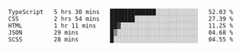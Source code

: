 <!--START_SECTION:waka-->

```text
TypeScript   5 hrs 30 mins   █████████████░░░░░░░░░░░░   52.03 %
CSS          2 hrs 54 mins   ███████░░░░░░░░░░░░░░░░░░   27.39 %
HTML         1 hr 11 mins    ██▓░░░░░░░░░░░░░░░░░░░░░░   11.25 %
JSON         29 mins         █▒░░░░░░░░░░░░░░░░░░░░░░░   04.68 %
SCSS         28 mins         █░░░░░░░░░░░░░░░░░░░░░░░░   04.55 %
```

<!--END_SECTION:waka-->


<!--
**Leorio21/Leorio21** is a ✨ _special_ ✨ repository because its `README.md` (this file) appears on your GitHub profile.

Here are some ideas to get you started:

- 🔭 I’m currently working on ...
- 🌱 I’m currently learning ...
- 👯 I’m looking to collaborate on ...
- 🤔 I’m looking for help with ...
- 💬 Ask me about ...
- 📫 How to reach me: ...
- 😄 Pronouns: ...
- ⚡ Fun fact: ...
-->
